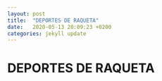```yaml
---
layout: post
title:  "DEPORTES DE RAQUETA"
date:   2020-05-13 20:09:23 +0200
categories: jekyll update
---
```


# DEPORTES DE RAQUETA
